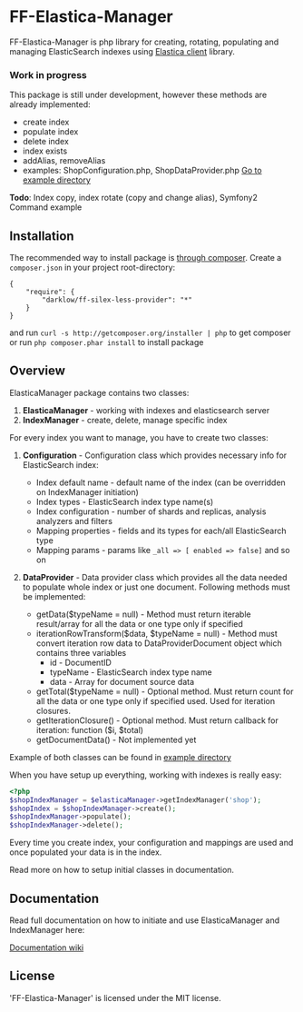 FF-Elastica-Manager
================

FF-Elastica-Manager is php library for creating, rotating, populating and managing ElasticSearch indexes using [Elastica client](https://github.com/ruflin/Elastica) library.

### Work in progress

This package is still under development, however these methods are already implemented:

* create index
* populate index
* delete index
* index exists
* addAlias, removeAlias
* examples: ShopConfiguration.php, ShopDataProvider.php [Go to example directory](https://github.com/darklow/ff-elastica-manager/tree/master/example)

**Todo**: Index copy, index rotate (copy and change alias), Symfony2 Command example

## Installation
The recommended way to install package is [through composer](http://getcomposer.org). Create a `composer.json` in your project root-directory:

    {
        "require": {
            "darklow/ff-silex-less-provider": "*"
        }
    }

and run ```curl -s http://getcomposer.org/installer | php``` to get composer or run ```php composer.phar install``` to install package


## Overview

ElasticaManager package contains two classes:

1. **ElasticaManager** - working with indexes and elasticsearch server
2. **IndexManager** - create, delete, manage specific index

For every index you want to manage, you have to create two classes:

1. **Configuration** - Configuration class which provides necessary info for ElasticSearch index:
    * Index default name - default name of the index (can be overridden on IndexManager initiation)
    * Index types - ElasticSearch index type name(s)
    * Index configuration - number of shards and replicas, analysis analyzers and filters
    * Mapping properties - fields and its types for each/all ElasticSearch type
    * Mapping params - params like ```_all => [ enabled => false]``` and so on


2. **DataProvider** - Data provider class which provides all the data needed to populate whole index or just one document.
Following methods must be implemented:
    * getData($typeName = null) - Method must return iterable result/array for all the data or one type only if specified
    * iterationRowTransform($data, $typeName = null) - Method must convert iteration row data to DataProviderDocument object which contains three variables
        * id - DocumentID
        * typeName - ElasticSearch index type name
        * data - Array for document source data
    * getTotal($typeName = null) - Optional method. Must return count for all the data or one type only if specified used. Used for iteration closures.
    * getIterationClosure() - Optional method. Must return callback for iteration: function ($i, $total)
    * getDocumentData() - Not implemented yet

Example of both classes can be found in [example directory](https://github.com/darklow/ff-elastica-manager/tree/master/example)

When you have setup up everything, working with indexes is really easy:

```php
<?php
$shopIndexManager = $elasticaManager->getIndexManager('shop');
$shopIndex = $shopIndexManager->create();
$shopIndexManager->populate();
$shopIndexManager->delete();

```

Every time you create index, your configuration and mappings are used and once populated your data is in the index.

Read more on how to setup initial classes in documentation.

## Documentation

Read full documentation on how to initiate and use ElasticaManager and IndexManager here:

[Documentation wiki](https://github.com/darklow/ff-elastica-manager/wiki)


## License

'FF-Elastica-Manager' is licensed under the MIT license.

